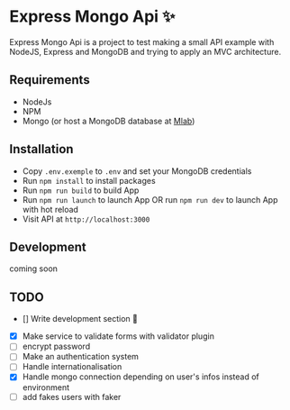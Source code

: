 # Express Mongo Api :sparkles:

Express Mongo Api is a project to test making a small API example with NodeJS, Express and MongoDB and trying to apply an MVC architecture.

## Requirements
* NodeJs
* NPM
* Mongo (or host a MongoDB database at [Mlab](https://mlab.com/))

## Installation
* Copy `.env.exemple` to `.env` and set your MongoDB credentials
* Run `npm install` to install packages
* Run `npm run build` to build App
* Run `npm run launch` to launch App OR run `npm run dev` to launch App with hot reload
* Visit API at `http://localhost:3000`

## Development

coming soon

## TODO

* [] Write development section :memo:
* [x] Make service to validate forms with validator plugin
* [ ] encrypt password
* [ ] Make an authentication system
* [ ] Handle internationalisation
* [x] Handle mongo connection depending on user's infos instead of environment
* [ ] add fakes users with faker
